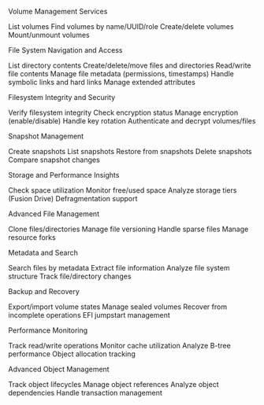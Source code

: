 Volume Management Services


List volumes
Find volumes by name/UUID/role
Create/delete volumes
Mount/unmount volumes


File System Navigation and Access


List directory contents
Create/delete/move files and directories
Read/write file contents
Manage file metadata (permissions, timestamps)
Handle symbolic links and hard links
Manage extended attributes


Filesystem Integrity and Security


Verify filesystem integrity
Check encryption status
Manage encryption (enable/disable)
Handle key rotation
Authenticate and decrypt volumes/files


Snapshot Management


Create snapshots
List snapshots
Restore from snapshots
Delete snapshots
Compare snapshot changes


Storage and Performance Insights


Check space utilization
Monitor free/used space
Analyze storage tiers (Fusion Drive)
Defragmentation support


Advanced File Management


Clone files/directories
Manage file versioning
Handle sparse files
Manage resource forks


Metadata and Search


Search files by metadata
Extract file information
Analyze file system structure
Track file/directory changes


Backup and Recovery


Export/import volume states
Manage sealed volumes
Recover from incomplete operations
EFI jumpstart management


Performance Monitoring


Track read/write operations
Monitor cache utilization
Analyze B-tree performance
Object allocation tracking


Advanced Object Management


Track object lifecycles
Manage object references
Analyze object dependencies
Handle transaction management